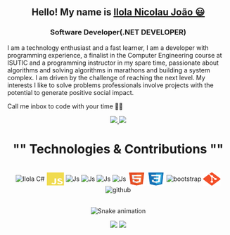    
   <h2 align="center">Hello! My name is <a href="https://www.linkedin.com/in/ilolanicolau1/">Ilola Nicolau João 😃️</a></h2>
   <h3  align="center"> Software Developer(.NET DEVELOPER)</h3>
   <p>
    I am a technology enthusiast and a fast learner, I am a developer with programming experience, a finalist in the Computer Engineering course at ISUTIC and a programming instructor in 
    my spare time, passionate about algorithms and solving algorithms in marathons and building a system complex. I am driven by the challenge of reaching the next level. My interests I 
    like to solve problems professionals involve projects with the potential to generate positive social impact.
      
Call me inbox to code with your time 🎉🎉
   </p>
   <div align="center">
  <a href="https://github.com/nicolaujoao1">
    <img height="150em" src="https://github-readme-stats.vercel.app/api?username=nicolaujoao1&count_private=true&include_all_commits=true&show_icons=true&theme=dracula&hide_border=false&show_owner=true"/>
    <img height="150em" src="https://github-readme-stats.vercel.app/api/top-langs/?username=nicolaujoao1&theme=dracula&hide_border=false&&layout=compact"/>
  </a>
</div>
   <h1 align="center"> "" Technologies & Contributions ""</h1>
   
<div align="center" valign="top"><br>
  <img align="center" alt="Ilola C#" height="30" width="40" src="https://cdn.worldvectorlogo.com/logos/c--4.svg">
  <img align="center" alt="Js" height="30" width="40" src="https://raw.githubusercontent.com/devicons/devicon/master/icons/javascript/javascript-plain.svg">
    <img align="center" alt="Js" height="30" width="40" src="https://res.cloudinary.com/practicaldev/image/fetch/s--TBoJP1qV--/c_imagga_scale,f_auto,fl_progressive,h_420,q_auto,w_1000/https://d2eip9sf3oo6c2.cloudfront.net/tags/images/000/000/377/landscape/typescriptlang.png">
  
   <img align="center" alt="Js" height="30" width="40" src="https://res.cloudinary.com/practicaldev/image/fetch/s--TBoJP1qV--/c_imagga_scale,f_auto,fl_progressive,h_420,q_auto,w_1000/https://d2eip9sf3oo6c2.cloudfront.net/tags/images/000/000/377/landscape/typescriptlang.png">
<img align="center" alt="Js" height="30" width="40" src="https://res.cloudinary.com/practicaldev/image/fetch/s--TBoJP1qV--/c_imagga_scale,f_auto,fl_progressive,h_420,q_auto,w_1000/https://d2eip9sf3oo6c2.cloudfront.net/tags/images/000/000/377/landscape/typescriptlang.png](https://assets-blog.hostgator.com.br/wp-content/uploads/2021/03/logo-angular-768x387.webp)">
<img align="center" alt="Js" height="30" width="40" src="https://res.cloudinary.com/practicaldev/image/fetch/s--TBoJP1qV--/c_imagga_scale,f_auto,fl_progressive,h_420,q_auto,w_1000/https://d2eip9sf3oo6c2.cloudfront.net/tags/images/000/000/377/landscape/typescriptlang.png">
  
  
  
  <img align="center" alt="HTML" height="30" width="40" src="https://raw.githubusercontent.com/devicons/devicon/master/icons/html5/html5-original.svg">
  <img align="center" alt="CSS" height="30" width="40" src="https://raw.githubusercontent.com/devicons/devicon/master/icons/css3/css3-original.svg">
  <img align="center" alt="bootstrap" height="30" width="40" src="https://upload.wikimedia.org/wikipedia/commons/thumb/b/b2/Bootstrap_logo.svg/512px-Bootstrap_logo.svg.png">
  <img align="center" alt="git" height="30" width="40" src="https://raw.githubusercontent.com/devicons/devicon/master/icons/git/git-original.svg">
  <img align="center" alt="github" height="35" width="35" src="https://iconmonstr.com/wp-content/g/gd/makefg.php?i=../releases/preview/2012/png/iconmonstr-github-1.png&r=0&g=0&b=0">
 
</div><br>
  <div align="center">

  ![Snake animation](https://github.com/nicolaujoao1/nicolaujoao1/blob/output/github-contribution-grid-snake.svg)
  
</div>
 
<div align="center"> 
  <a href = "mailto:ilolanicolau1999@gmail.com"><img src="https://img.shields.io/badge/-Gmail-%23333?style=for-the-badge&logo=gmail&logoColor=white" target="_blank"></a>
  <a href="https://www.linkedin.com/in/ilolanicolau1" target="_blank"><img src="https://img.shields.io/badge/-LinkedIn-%230077B5?style=for-the-badge&logo=linkedin&logoColor=white" target="_blank"></a> 
</div>

 
 
